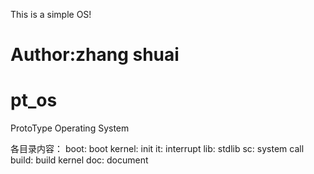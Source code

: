 This is a simple OS!


Author:zhang shuai
=======
# pt_os
ProtoType Operating System

各目录内容：
	boot:	boot
	kernel:	init
	it:		interrupt
	lib:	stdlib
	sc:		system call
	build:	build kernel
	doc:	document
	
